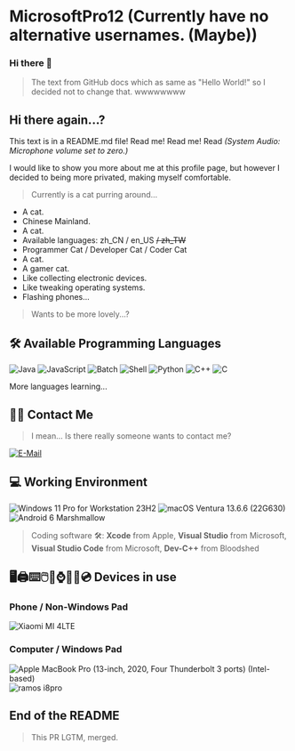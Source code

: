 
# MicrosoftPro12 (Currently have no alternative usernames. (Maybe))

### Hi there 👋

> The text from GitHub docs which as same as "Hello World!" so I decided not to change that. wwwwwwww

## Hi there again...?

This text is in a README.md file! Read me! Read me! Read *(System Audio: Microphone volume set to zero.)*

I would like to show you more about me at this profile page, but however I decided to being more privated, making myself comfortable.

> Currently is a cat purring around...

- A cat.
- Chinese Mainland.
- A cat.
- Available languages: zh_CN / en_US ~~/ zh_TW~~
- Programmer Cat / Developer Cat / Coder Cat
- A cat.
- A gamer cat.
- Like collecting electronic devices.
- Like tweaking operating systems.
- Flashing phones...

> Wants to be more lovely...?

## 🛠️ Available Programming Languages

![Java](https://img.shields.io/badge/-Java-f80000?style=flat-square&logo=oracle&logoColor=fff)
![JavaScript](https://img.shields.io/badge/-JavaScript-f7df1e?style=flat-square&logo=JavaScript&labelColor=f7df1e&logoColor=000)
![Batch](https://img.shields.io/badge/-Batch-4d4d4d?style=flat-square&logo=windows%20terminal&logoColor=fff)
![Shell](https://img.shields.io/badge/-Shell-4eaa25?style=flat-square&logo=gnu%20bash&logoColor=fff)
![Python](https://img.shields.io/badge/-Python-3776ab?style=flat-square&logo=python&logoColor=fff)
![C++](https://img.shields.io/badge/-C%2b%2b-00599c?style=flat-square&logo=C%2b%2b&logoColor=fff)
![C](https://img.shields.io/badge/-C-a8b9cc?style=flat-square&logo=C&logoColor=fff)

More languages learning...

## 📱📲 Contact Me

> I mean... Is there really someone wants to contact me?

[![E-Mail](https://img.shields.io/badge/-microsoftpro12@qq.com-168de2?style=flat-square&logo=mail.ru&logoColor=white&labelColor=168de2)](mailto:microsoftpro12@qq.com)

## 💻 Working Environment

![Windows 11 Pro for Workstation 23H2](https://img.shields.io/badge/Windows%2011%20Pro%20for%20Workstation%2023H2-00adef?style=flat-square&logo=windows&logoColor=ffffff)
![macOS Ventura 13.6.6 (22G630)](https://img.shields.io/badge/macOS%20Ventura%2013.6.6%20(22G630)-000000?style=flat-square&logo=macOS&logoColor=ffffff)
![Android 6 Marshmallow](https://img.shields.io/badge/Android%206%20Marshmallow-3ddc84?style=flat-square&logo=android&logoColor=ffffff)

> Coding software 🛠️: **Xcode** from Apple, **Visual Studio** from Microsoft, **Visual Studio Code** from Microsoft, **Dev-C++** from Bloodshed

## 🖥️🖨️⌨️🖱️📱⌚️💾📼💿 Devices in use

### Phone / Non-Windows Pad

![Xiaomi MI 4LTE](https://img.shields.io/badge/Xiaomi%20MI%204LTE-fd4900?style=flat-square&logo=xiaomi&logoColor=ffffff)


### Computer / Windows Pad

![Apple MacBook Pro (13-inch, 2020, Four Thunderbolt 3 ports) (Intel-based)](https://img.shields.io/badge/Apple%20MacBook%20Pro%20(Intel)-a2aaad?style=flat-square&logo=apple&logoColor=ffffff)
![ramos i8pro](https://img.shields.io/badge/ramos%20i8pro-0071c5?style=flat-square&logo=intel&logoColor=ffffff)

## End of the README

> This PR LGTM, merged.

